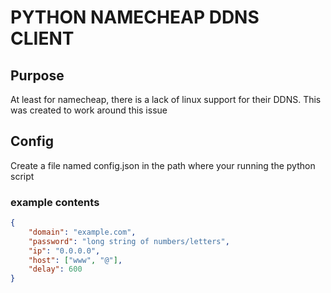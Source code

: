 # PYTHON NAMECHEAP DDNS CLIENT

## Purpose

At least for namecheap, there is a lack of linux support for their DDNS. This was created to work around this issue

## Config

Create a file named config.json in the path where your running the python script 

### example contents

```json
{
    "domain": "example.com",
    "password": "long string of numbers/letters",
    "ip": "0.0.0.0",
    "host": ["www", "@"],
    "delay": 600
}
```
